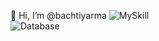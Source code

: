 👋 Hi, I’m @bachtiyarma
![MySkill](https://skillicons.dev/icons?i=java,kotlin,nodejs,figma&theme=light)<br>
![Database](https://skillicons.dev/icons?i=mysql,postgres,mongo&theme=light)

